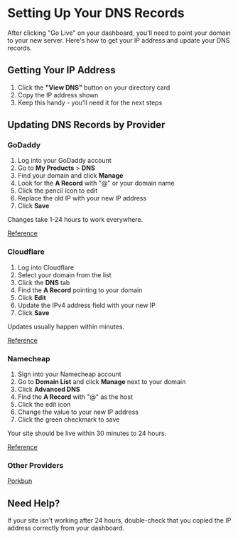 # Setting Up Your DNS Records

After clicking "Go Live" on your dashboard, you'll need to point your domain to your new server. Here's how to get your IP address and update your DNS records.

## Getting Your IP Address

1. Click the **"View DNS"** button on your directory card
2. Copy the IP address shown
3. Keep this handy - you'll need it for the next steps

## Updating DNS Records by Provider

### GoDaddy

1. Log into your GoDaddy account
2. Go to **My Products** > **DNS**
3. Find your domain and click **Manage**
4. Look for the **A Record** with "@" or your domain name
5. Click the pencil icon to edit
6. Replace the old IP with your new IP address
7. Click **Save**

Changes take 1-24 hours to work everywhere.

[Reference](https://support.learnworlds.com/support/solutions/articles/12000001358-how-to-connect-your-naked-domain-without-www-#A-Record)

### Cloudflare

1. Log into Cloudflare
2. Select your domain from the list
3. Click the **DNS** tab
4. Find the **A Record** pointing to your domain
5. Click **Edit**
6. Update the IPv4 address field with your new IP
7. Click **Save**

Updates usually happen within minutes.

[Reference](https://www.namecheap.com/support/knowledgebase/article.aspx/319/2237/how-can-i-set-up-an-a-address-record-for-my-domain/)

### Namecheap

1. Sign into your Namecheap account
2. Go to **Domain List** and click **Manage** next to your domain
3. Click **Advanced DNS**
4. Find the **A Record** with "@" as the host
5. Click the edit icon
6. Change the value to your new IP address
7. Click the green checkmark to save

Your site should be live within 30 minutes to 24 hours.

[Reference](https://www.namecheap.com/support/knowledgebase/article.aspx/319/2237/how-can-i-set-up-an-a-address-record-for-my-domain/)

### Other Providers

[Porkbun](https://kb.porkbun.com/article/68-how-to-edit-dns-records)

## Need Help?

If your site isn't working after 24 hours, double-check that you copied the IP address correctly from your dashboard.
